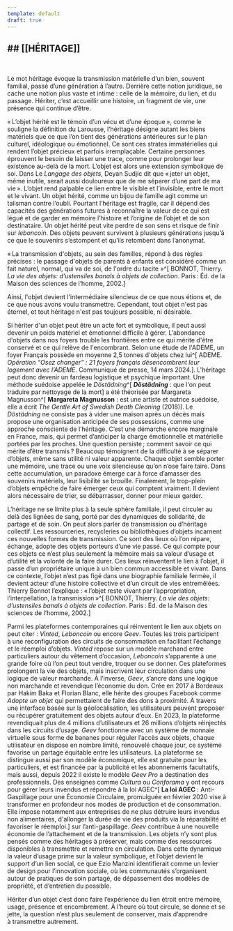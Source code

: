 ```yaml
---
template: default
draft: true
---
```

## ## [[HÉRITAGE]]


<br class="breakpage">

Le mot héritage évoque la transmission matérielle d’un bien, souvent familial, passé d’une génération à l’autre. Derrière cette notion juridique, se cache une notion plus vaste et intime : celle de la mémoire, du lien, et du passage. Hériter, c’est accueillir une histoire, un fragment de vie, une présence qui continue d’être.

« L’objet hérité est le témoin d’un vécu et d’une époque », comme le souligne la définition du Larousse, l’héritage désigne autant les biens matériels que ce que l’on tient des générations antérieures sur le plan culturel, idéologique ou émotionnel. Ce sont ces strates immatérielles qui rendent l’objet précieux et parfois irremplaçable. Certaine personnes éprouvent le besoin de laisser une trace, comme pour prolonger leur existence au-delà de la mort. L’objet est alors une extension symbolique de soi. Dans Le *Langage des objets*, Deyan Sudjic dit que « jeter un objet, même inutile, serait aussi douloureux que de me séparer d’une part de ma vie ». L’objet rend palpable ce lien entre le visible et l’invisible, entre le mort et le vivant. Un objet hérité, comme un bijou de famille agit comme un talisman contre l’oubli. Pourtant l’héritage est fragile, car il dépend des capacités des générations futures à reconnaître la valeur de ce qui est légué et de garder en mémoire l’histoire et l’origine de l’objet et de son destinataire. Un objet hérité peut vite perdre de son sens et risque de finir sur *leboncoin*. Des objets peuvent survivent à plusieurs générations jusqu’à ce que le souvenirs s’estompent et qu’ils retombent dans l’anonymat.

« La transmission d'objets, au sein des familles, répond à des règles précises : le passage d'objets de parents à enfants est considéré comme un fait naturel, normal, qui va de soi, de l'ordre du tacite »^[ BONNOT, Thierry. _La vie des objets: d’ustensiles banals à objets de collection_. Paris : Éd. de la Maison des sciences de l’homme, 2002.]

Ainsi, l'objet devient l'intermédiaire silencieux de ce que nous étions et, de ce que nous avons voulu transmettre. Cependant, tout objet n'est pas éternel, et tout héritage n'est pas toujours possible, ni désirable.  


Si hériter d'un objet peut être un acte fort et symbolique, il peut aussi devenir un poids matériel et émotionnel difficile à gérer. L'abondance d'objets dans nos foyers trouble les frontières entre ce qui mérite d'être conservé et ce qui relève de l'encombrant. Selon une étude de l'ADEME, un foyer Français possède en moyenne 2,5 tonnes d'objets chez lui^[ ADEME. _Opération “Osez changer” : 21 foyers français désencombrent leur logement avec l’ADEME_. Communiqué de presse, 14 mars 2024.]. L'héritage peut donc devenir un fardeau logistique et psychique important. Une méthode suédoise appelée le _Döstädning_^[ **_Döstädning_** : que l'on peut traduire par nettoyage de la mort] a été théorisée par Margareta Magnusson^[ **Margareta Magnusson** : est une artiste et autrice suédoise, elle a écrit  _The Gentle Art of Swedish Death Cleaning_ (2018)]. Le _Döstädning_ ne consiste pas à vider une maison après un décès mais propose une organisation anticipée de ses possessions, comme une approche consciente de l’héritage. C’est une démarche encore marginale en France, mais, qui permet d’anticiper la charge émotionnelle et matérielle portées par les proches. Une question persiste ; comment savoir ce qui mérite d’être transmis ? Beaucoup témoignent de la difficulté à se séparer d’objets,  même sans utilité ni valeur apparente. Chaque objet semble porter une mémoire, une trace ou une voix silencieuse qu’on n’ose faire taire. Dans cette accumulation, un paradoxe émerge car à force d’amasser des souvenirs matériels, leur lisibilité se brouille. Finalement, le trop-plein d’objets empêche de faire émerger ceux qui comptent vraiment. Il devient alors nécessaire de trier, se débarrasser, donner pour mieux garder. 

L’héritage ne se limite plus à la seule sphère familiale, il peut circuler au delà des lignées de sang, porté par des dynamiques de solidarité, de partage et de soin. On peut alors parler de transmission ou d’héritage collectif. Les ressourceries, recycleries ou bibliothèques d’objets incarnent ces nouvelles formes de transmission. Ce sont des lieux où l’on répare, échange, adopte des objets porteurs d’une vie passé. Ce qui compte pour ces objets ce n’est plus seulement la mémoire mais sa valeur d’usage et d’utilité et la volonté de la faire durer. Ces lieux réinventent le lien à l’objet, il passe d’un propriétaire unique à un bien commun accessible et vivant. Dans ce contexte, l’objet n’est pas figé dans une biographie familiale fermée, il devient acteur d’une histoire collective et d’un circuit de vies entremêlées. Thierry Bonnot l’explique : « l’objet reste vivant par l’appropriation, l’interpellation, la transmission »^[ BONNOT, Thierry. _La vie des objets: d’ustensiles banals à objets de collection_. Paris : Éd. de la Maison des sciences de l’homme, 2002.]

Parmi les plateformes contemporaines qui réinventent le lien aux objets on peut citer : *Vinted*, *Leboncoin* ou encore *Geev*. Toutes les trois participent à une reconfiguration des circuits de consommation en facilitant l’échange et le réemploi d’objets. *Vinted* repose sur un modèle marchand entre particuliers autour du vêtement d’occasion, *Leboncoin* s’apparente à une grande foire où l’on peut tout vendre, troquer ou se donner. Ces plateformes prolongent la vie des objets, mais inscrivent leur circulation dans une logique de valeur marchande. À l’inverse, *Geev*, s’ancre dans une logique non marchande et revendique l’économie du don. Crée en 2017 à Bordeaux par Hakim Baka et Florian Blanc, elle hérite des groupes Facebook comme *Adopte un objet* qui permettaient de faire des dons à proximité. À travers une interface basée sur la géolocalisation, les utilisateurs peuvent proposer ou récupérer gratuitement des objets autour d’eux. En 2023, la plateforme revendiquait plus de 4 millions d’utilisateurs et 26 millions d’objets réinjectés dans les circuits d’usage. *Geev* fonctionne avec un système de monnaie virtuelle sous forme de bananes pour réguler l’accès aux objets, chaque utilisateur en dispose en nombre limité, renouvelé chaque jour, ce système favorise un partage équitable entre les utilisateurs. La plateforme se distingue aussi par son modèle économique, elle est gratuite pour les particuliers, et est financée par la publicité et les abonnements facultatifs, mais aussi, depuis 2022 il existe le modèle *Geev Pro* a destination des professionnels. Des enseignes comme *Cultura* ou *Conforama* y ont recours pour gérer leurs invendus et répondre à la loi AGEC^[ **La loi AGEC** : Anti-Gaspillage pour une Économie Circulaire, promulguée en février 2020 vise à transformer en profondeur nos modes de production et de consommation. Elle impose notamment aux entreprises de ne plus détruire leurs invendus non alimentaires, d'allonger la durée de vie des produits via la réparabilité et favoriser le réemploi.] sur l’anti-gaspillage. *Geev* contribue à une nouvelle économie de l’attachement et de la transmission. Les objets n’y sont plus pensés comme des héritages à préserver, mais comme des ressources disponibles à transmettre et remettre en circulation. Dans cette dynamique la valeur d’usage prime sur la valeur symbolique, et l’objet devient le support d’un lien social, ce que Ezio Manzini identifierait comme un levier de design pour l’innovation sociale, où les communautés s’organisent autour de pratiques de soin partagé, de dépassement des modèles de propriété, et d’entretien du possible. 

Hériter d’un objet c’est donc faire l’expérience du lien étroit entre mémoire, usage, présence et encombrement. À l’heure où tout circule, se donne et se jette, la question n’est plus seulement de conserver, mais d’apprendre à transmettre autrement.
